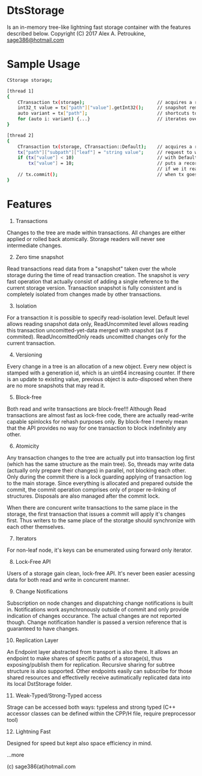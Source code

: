 # DtsStorage 
Is an in-memory tree-like lightning fast storage container with the features described below.
Copyright (C) 2017 Alex A. Petroukine, sage386@hotmail.com

# Sample Usage
```sh
CStorage storage;

[thread 1]
{
    CTransaction tx(storage);                           // acquires a read-snapshot over current storage, zero time!
    int32_t value = tx["path"]["value"].getInt32();     // snapshot remains consistent and isolated from other thread modifications
    auto variant = tx["path"];                          // shortcuts to nodes
    for (auto i: variant) {...}                         // iterates over keys within a non-leaf node
}

[thread 2]
{
    CTransaction tx(storage, CTransaction::Default);    // acquires a read-snapshot as in prior example with no changes visibility
    tx["path"]["subpath"]["leaf"] = "string value";     // request to write/modify data within a storage.
    if (tx["value"] < 10)                               // with Default isolation mode this reads data only from snapshot
        tx["value"] = 10;                               // puts a record into transaction log to change the value
                                                        // if we it read again, we would read unchanged value with Default isolation mode
    // tx.commit();                                     // when tx goes out of scope or commit is manually called, changes applied atomically
}
```

# Features

1. Transactions

Changes to the tree are made within transactions.
All changes are either applied or rolled back atomically. Storage readers will never see intermediate changes.

2. Zero time snapshot

Read transactions read data from a "snapshot" taken over the whole storage during the time of read transaction creation.
The snapshot is _very_ fast operation that actually consist of adding a single reference to the current storage version.
Transaction snapshot is fully consistent and is completely isolated from changes made by other transactions.

3. Isolation

For a transaction it is possible to specify read-isolation level.
Default level allows reading snapshot data only, ReadUncommited level allows reading this transaction uncomitted-yet-data
merged with snapshot (as if commited). ReadUncomittedOnly reads uncomitted changes only for the current transaction.

4. Versioning

Every change in a tree is an allocation of a new object.
Every new object is stamped with a generation id, which is an uint64 increasing counter.
If there is an update to existing value, previous object is auto-disposed when there are no more snapshots that may read it.

5. Block-free

Both read and write transactions are block-free!!!
Although Read transactions are almost fast as lock-free code, there are actually read-write capable spinlocks for rehash purposes only.
By block-free I merely mean that the API provides no way for one transaction to block indefinitely any other.

6. Atomicity

Any transaction changes to the tree are actually put into transaction log first (which has the same structure as the main tree).
So, threads may write data (actually only prepare their changes) in parallel, not blocking each other.
Only during the commit there is a lock guarding applying of transaction log to the main storage.
Since everything is allocated and prepared outside the commit, the commit operation comprises only of proper re-linking of structures.
Disposals are also managed after the commit lock.

When there are concurent write transactions to the same place in the storage, the first transaction that issues a commit will 
apply it's changes first. Thus writers to the same place of the storatge should synchronize with each other themselves.

7. Iterators

For non-leaf node, it's keys can be enumerated using forward only iterator.

8. Lock-Free API

Users of a storage gain clean, lock-free API.
It's never been easier acessing data for both read and write in concurent manner.

9. Change Notifications

Subscription on node changes and dispatching change notifications is built in.
Notifications work asynchronously outside of commit and only provide indication of changes occurance.
The actual changes are not reported though. Change notification handler is passed a version reference that is guaranteed to have changes.

10. Replication Layer

An Endpoint layer abstracted from transport is also there. It allows an endpoint to make shares of specific paths of a storage(s),
thus exposing/publish them for replication. Recursive sharing for subtree structure is also supported. 
Other endpoints easily can subscribe for those shared resources and effectivelly receive autimatically replicated data into its local DstStorage folder.

11. Weak-Typed/Strong-Typed access

Strage can be accessed both ways: typeless and strong typed (C++ accessor classes can be defined within the CPP/H file, require preprocessor tool)

12. Lightning Fast

Designed for speed but kept also space efficiency in mind.


...more

(c) sage386(at)hotmail.com


